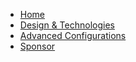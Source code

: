 - [Home](/)
- [Design & Technologies](/design_and_technologies.md)
- [Advanced Configurations](/advanced_configurations.md)
- [Sponsor](/sponsor.md)
